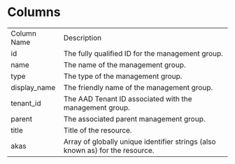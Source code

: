# Columns  

<table>
	<tr><td>Column Name</td><td>Description</td></tr>
	<tr><td>id</td><td>The fully qualified ID for the management group.</td></tr>
	<tr><td>name</td><td>The name of the management group.</td></tr>
	<tr><td>type</td><td>The type of the management group.</td></tr>
	<tr><td>display_name</td><td>The friendly name of the management group.</td></tr>
	<tr><td>tenant_id</td><td>The AAD Tenant ID associated with the management group.</td></tr>
	<tr><td>parent</td><td>The associated parent management group.</td></tr>
	<tr><td>title</td><td>Title of the resource.</td></tr>
	<tr><td>akas</td><td>Array of globally unique identifier strings (also known as) for the resource.</td></tr>
</table>